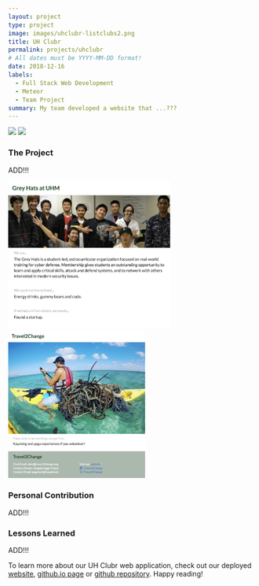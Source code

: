 ```yaml
---
layout: project
type: project
image: images/uhclubr-listclubs2.png
title: UH Clubr
permalink: projects/uhclubr
# All dates must be YYYY-MM-DD format!
date: 2018-12-16
labels:
  - Full Stack Web Development
  - Meteor
  - Team Project
summary: My team developed a website that ...???
---
```


<div class="ui medium rounded images">
  <img class="ui image large" src="../images/uhclubr-homepage.png style="height: 300px">
  <img class="ui image lgarge" src="../images/uhclubr-listclubs.png style="height: 300px">
</div>

### The Project
ADD!!!

<div class="ui medium rounded images">
  <img class="ui image large" src="../images/uhclubr-greyhats.png" style="height: 300px">
  <img class="ui image large" src="../images/uhclubr-travel2change.png" style="height: 300px">
</div>

### Personal Contribution
ADD!!!

### Lessons Learned
ADD!!!


To learn more about our UH Clubr web application, check out our deployed <a href="http://uhclubr.meteorapp.com">website</a>, <a href="https://uh-clubr.github.io/">github.io page</a> or <a href="https://github.com/uh-clubr/uh-clubr">github repository</a>. Happy reading!
